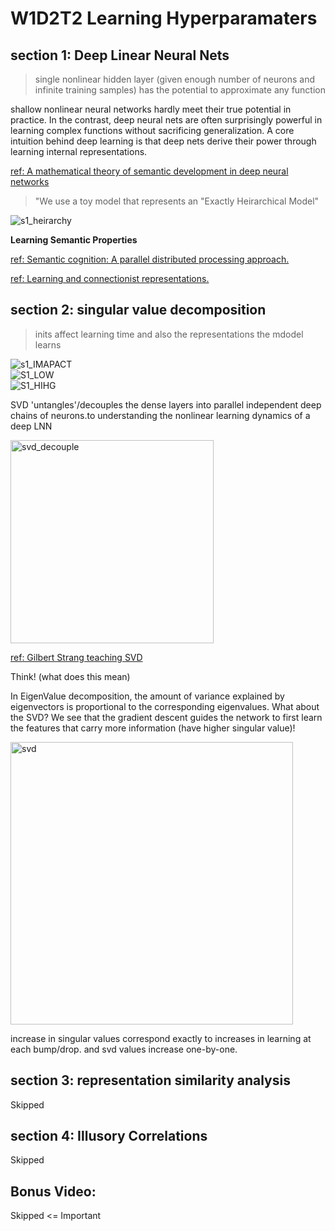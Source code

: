 # W1D2T2 Learning Hyperparamaters


## section 1: Deep Linear Neural Nets

> single nonlinear hidden layer (given enough number of neurons and infinite training samples) has the potential to approximate any function
<p>
shallow nonlinear neural networks hardly meet their true potential in practice. In the contrast, deep neural nets are often surprisingly powerful in learning complex functions without sacrificing generalization. A core intuition behind deep learning is that deep nets derive their power through learning internal representations.</p>

[ref: A mathematical theory of semantic development in deep neural networks](https://www.pnas.org/doi/10.1073/pnas.1820226116)



> "We use a toy model that represents an "Exactly Heirarchical Model"

![s1_heirarchy](https://user-images.githubusercontent.com/72982560/178743943-b054fe52-3999-4853-9ea1-a7c0805b046f.png)



**Learning Semantic Properties**

[ref: Semantic cognition: A parallel distributed processing approach.](https://psycnet.apa.org/record/2004-18753-000)

[ref: Learning and connectionist representations.](https://psycnet.apa.org/record/1993-97600-001)


## section 2: singular value decomposition

> inits affect learning time and also the representations the mdodel  learns

![s1_IMAPACT](https://user-images.githubusercontent.com/72982560/178744048-63314b46-859e-492f-a721-58092fa5ae18.png) </br>
![S1_LOW](https://user-images.githubusercontent.com/72982560/178744050-35184b93-cccc-4e9a-9832-e2ac47e83437.png) </br>
![S1_HIHG](https://user-images.githubusercontent.com/72982560/178744053-4b44f19d-7e0a-4755-b576-7b70344dd44f.png) </br>


<p>
SVD 'untangles'/decouples the dense layers into parallel independent deep chains of neurons.to understanding the nonlinear learning dynamics of a deep LNN

</p>

<img width="325" alt="svd_decouple" src="https://user-images.githubusercontent.com/72982560/178744094-40aec250-b537-4a22-af8a-47eeba763945.png">


[ref: Gilbert Strang teaching SVD](https://www.youtube.com/watch?v=mBcLRGuAFUk&ab_channel=MITOpenCourseWare)

<p> 
Think! (what does this mean)

In EigenValue decomposition, the amount of variance explained by eigenvectors is proportional to the corresponding eigenvalues. What about the SVD? We see that the gradient descent guides the network to first learn the features that carry more information (have higher singular value)!
</p>


<img width="452" alt="svd" src="https://user-images.githubusercontent.com/72982560/178744133-d7931f05-5619-41f7-9c93-50e0e3476eaa.png">

increase in singular values correspond exactly to increases in learning at each bump/drop. and svd values increase one-by-one.

## section 3: representation similarity analysis

Skipped

## section 4: Illusory Correlations

Skipped

## Bonus Video:

Skipped <= Important